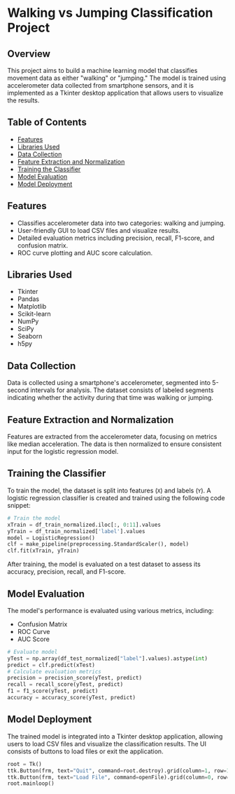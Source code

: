 # Walking vs Jumping Classification Project

## Overview

This project aims to build a machine learning model that classifies movement data as either "walking" or "jumping." The model is trained using accelerometer data collected from smartphone sensors, and it is implemented as a Tkinter desktop application that allows users to visualize the results.

## Table of Contents

- [Features](#features)
- [Libraries Used](#libraries-used)
- [Data Collection](#data-collection)
- [Feature Extraction and Normalization](#feature-extraction-and-normalization)
- [Training the Classifier](#training-the-classifier)
- [Model Evaluation](#model-evaluation)
- [Model Deployment](#model-deployment)

## Features

- Classifies accelerometer data into two categories: walking and jumping.
- User-friendly GUI to load CSV files and visualize results.
- Detailed evaluation metrics including precision, recall, F1-score, and confusion matrix.
- ROC curve plotting and AUC score calculation.

## Libraries Used

- Tkinter
- Pandas
- Matplotlib
- Scikit-learn
- NumPy
- SciPy
- Seaborn
- h5py


## Data Collection

Data is collected using a smartphone's accelerometer, segmented into 5-second intervals for analysis. The dataset consists of labeled segments indicating whether the activity during that time was walking or jumping.

## Feature Extraction and Normalization

Features are extracted from the accelerometer data, focusing on metrics like median acceleration. The data is then normalized to ensure consistent input for the logistic regression model.

## Training the Classifier

To train the model, the dataset is split into features (`X`) and labels (`Y`). A logistic regression classifier is created and trained using the following code snippet:

```python
# Train the model
xTrain = df_train_normalized.iloc[:, 0:11].values
yTrain = df_train_normalized['label'].values
model = LogisticRegression()
clf = make_pipeline(preprocessing.StandardScaler(), model)
clf.fit(xTrain, yTrain)
```


After training, the model is evaluated on a test dataset to assess its accuracy, precision, recall, and F1-score.


## Model Evaluation
The model's performance is evaluated using various metrics, including:

- Confusion Matrix
- ROC Curve
- AUC Score

```python
# Evaluate model
yTest = np.array(df_test_normalized["label"].values).astype(int)
predict = clf.predict(xTest)
# Calculate evaluation metrics
precision = precision_score(yTest, predict)
recall = recall_score(yTest, predict)
f1 = f1_score(yTest, predict)
accuracy = accuracy_score(yTest, predict)
```


## Model Deployment
The trained model is integrated into a Tkinter desktop application, allowing users to load CSV files and visualize the classification results. The UI consists of buttons to load files or exit the application.

```python
root = Tk()
ttk.Button(frm, text="Quit", command=root.destroy).grid(column=1, row=1)
ttk.Button(frm, text="Load File", command=openFile).grid(column=0, row=1)
root.mainloop()
```
